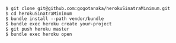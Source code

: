     $ git clone git@github.com:gogotanaka/herokuSinatraMinimum.git
    $ cd herokuSinatraMinimum
    $ bundle install --path vendor/bundle
    $ bundle exec heroku create your-project
    $ git push heroku master
    $ bundle exec heroku open
